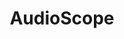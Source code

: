 ---
title: AudioScope
taxonomy:
    category:
        - docs
visible: true
highlight:
    enabled: false
---